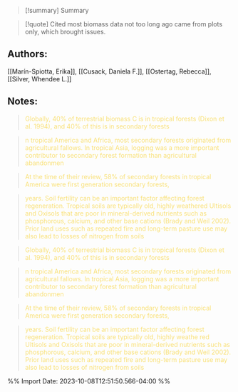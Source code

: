 
>[!summary] Summary

>[!quote] Cited
>most biomass data not too long ago came from plots only, which brought issues.
## Authors:
[[Marín-Spiotta, Erika]], [[Cusack, Daniela F.]], [[Ostertag, Rebecca]], [[Silver, Whendee L.]]
## Notes:


 > <span style="color: #F9E076">Globally, 40% of terrestrial biomass C is in tropical forests (Dixon et al. 1994), and 40% of this is in secondary forests</span>

 

 > <span style="color: #F9E076">n tropical America and Africa, most secondary forests originated from agricultural fallows. In tropical Asia, logging was a more important contributor to secondary forest formation than agricultural abandonmen</span>

 

 > <span style="color: #F9E076">At the time of their review, 58% of secondary forests in tropical America were first generation secondary forests,</span>

 

 > <span style="color: #F9E076">years. Soil fertility can be an important factor affecting forest regeneration. Tropical soils are typically old, highly weathered Ultisols and Oxisols that are poor in mineral-derived nutrients such as phosphorous, calcium, and other base cations (Brady and Weil 2002). Prior land uses such as repeated fire and long-term pasture use may also lead to losses of nitrogen from soils</span>

 

 > <span style="color: #F9E076">Globally, 40% of terrestrial biomass C is in tropical forests (Dixon et al. 1994), and 40% of this is in secondary forests</span>

 

 > <span style="color: #F9E076">n tropical America and Africa, most secondary forests originated from agricultural fallows. In tropical Asia, logging was a more important contributor to secondary forest formation than agricultural abandonmen</span>

 

 > <span style="color: #F9E076">At the time of their review, 58% of secondary forests in tropical America were first generation secondary forests,</span>

 

 > <span style="color: #F9E076">years. Soil fertility can be an important factor affecting forest regeneration. Tropical soils are typically old, highly weathe red Ultisols and Oxisols that are poor in mineral-derived nutrients such as phosphorous, calcium, and other base cations (Brady and Weil 2002). Prior land uses such as repeated fire and long-term pasture use may also lead to losses of nitrogen from soils</span>

 

%% Import Date: 2023-10-08T12:51:50.566-04:00 %%

